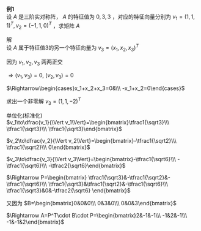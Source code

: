 **例1**  
设 $A$ 是三阶实对称阵， $A$ 的特征值为 $0,3,3$ ，对应的特征向量分别为 $v_1=(1,1,1)^T,v_2=(-1,1,0)^T$ ，求矩阵 $A$   
  
解  
设 $A$ 属于特征值3的另一个特征向量为 $v_3=(x_1,x_2,x_3)^T$   
  
因为 $v_1,v_2,v_3$ 两两正交  
  
 $\Rightarrow(v_1,v_3)=0,\ (v_2,v_3)=0$   
  
 $\Rightarrow\begin{cases}x_1+x_2+x_3=0&\\\ -x_1+x_2=0\end{cases}$   
  
求出一个非零解 $v_3=(1,1,-2)^T$   
  
单位化(标准化)  
 $v_1\to\dfrac{v_1}{\Vert v_1\Vert}=\begin{bmatrix}\tfrac1{\sqrt3}\\\ \tfrac1{\sqrt3}\\\ \tfrac1{\sqrt3}\end{bmatrix}$   
  
 $v_2\to\dfrac{v_2}{\Vert v_2\Vert}=\begin{bmatrix}-\tfrac1{\sqrt2}\\\ \tfrac1{\sqrt2}\\\ 0\end{bmatrix}$   
  
 $v_3\to\dfrac{v_3}{\Vert v_3\Vert}=\begin{bmatrix}-\tfrac1{\sqrt6}\\\ -\tfrac1{\sqrt6}\\\ -\tfrac2{\sqrt6}\end{bmatrix}$   
  
 $\Rightarrow P=\begin{bmatrix}  
\tfrac1{\sqrt3}&-\tfrac1{\sqrt2}&-\tfrac1{\sqrt6}\\\  
\tfrac1{\sqrt3}&\tfrac1{\sqrt2}&-\tfrac1{\sqrt6}\\\  
\tfrac1{\sqrt3}&0&-\tfrac2{\sqrt6}  
\end{bmatrix}$   
  
又因为 $B=\begin{bmatrix}0&0&0\\\ 0&3&0\\\ 0&0&3\end{bmatrix}$   
  
 $\Rightarrow A=P^T\cdot B\cdot P=\begin{bmatrix}2&-1&-1\\\ -1&2&-1\\\ -1&-1&2\end{bmatrix}$   
